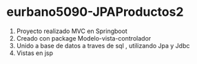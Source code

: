 # eurbano5090-JPAProductos2
1. Proyecto realizado MVC en Springboot
2. Creado con package Modelo-vista-controlador
3. Unido a base de datos a traves de sql , utilizando Jpa y Jdbc
4. Vistas en jsp


